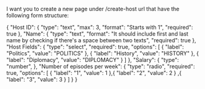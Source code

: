 I want you to create a new page under /create-host url that have the following form structure:

{
"Host ID": {
"type": "text",
"max": 3,
"format": "Starts with 1",
"required": true
},
"Name": {
"type": "text",
"format": "It should include first and last name by checking if there's a space between two texts",
"required": true
},
"Host Fields": {
"type": "select",
"required": true,
"options": [
{
"label": "Politics",
"value": "POLITICS"
},
{
"label": "History",
"value": "HISTORY"
},
{
"label": "Diplomacy",
"value": "DIPLOMACY"
}
]
},
"Salary": {
"type": "number",
},
"Number of episodes per week": {
"type": "radio",
"required": true,
"options": [
{
"label": "1",
"value": 1
},{
"label": "2",
"value": 2
}
,{
"label": "3",
"value": 3
}
]
}
}
